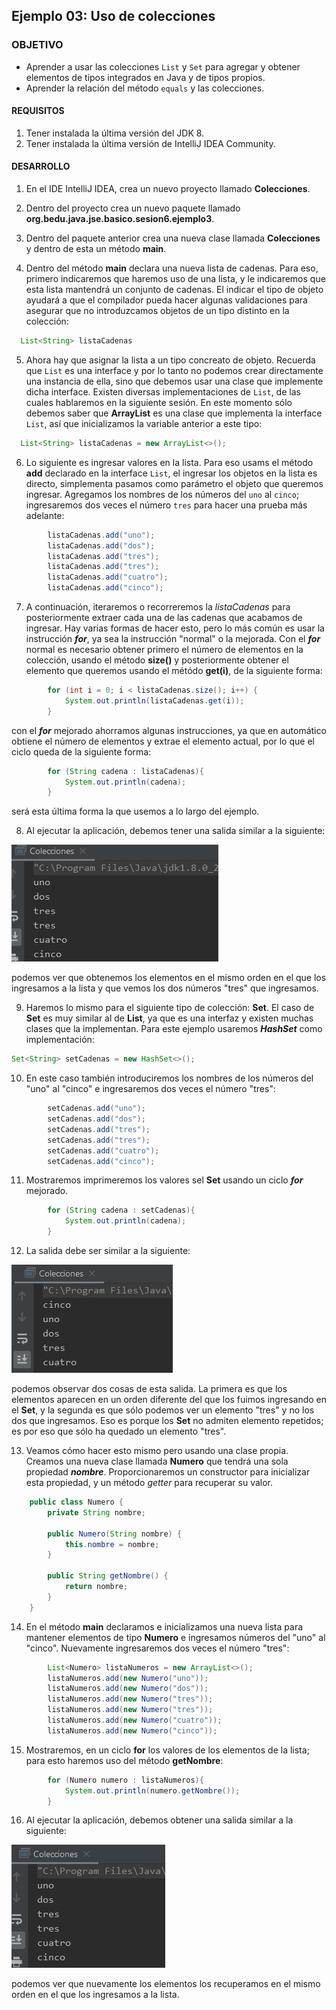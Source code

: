 ## Ejemplo 03: Uso de colecciones

### OBJETIVO

- Aprender a usar las colecciones `List` y `Set` para agregar y obtener elementos de tipos integrados en Java y de tipos propios.
- Aprender la relación del método `equals` y las colecciones.

#### REQUISITOS

1. Tener instalada la última versión del JDK 8.
2. Tener instalada la última versión de IntelliJ IDEA Community.


#### DESARROLLO

1. En el IDE IntelliJ IDEA, crea un nuevo proyecto llamado **Colecciones**.

2. Dentro del proyecto crea un nuevo paquete llamado **org.bedu.java.jse.basico.sesion6.ejemplo3**.

3. Dentro del paquete anterior crea una nueva clase llamada **Colecciones** y dentro de esta un método **main**.

4. Dentro del método **main** declara una nueva lista de cadenas. Para eso, primero indicaremos que haremos uso de una lista, y le indicaremos que esta lista mantendrá un conjunto de cadenas. El indicar el tipo de objeto ayudará a que el compilador pueda hacer algunas validaciones para asegurar que no introduzcamos objetos de un tipo distinto en la colección:

```java
  List<String> listaCadenas
```

5. Ahora hay que asignar la lista a un tipo concreato de objeto. Recuerda que `List` es una interface y por lo tanto no podemos crear directamente una instancia de ella, sino que debemos usar una clase que implemente dicha interface. Existen diversas implementaciones de `List`, de las cuales hablaremos en la siguiente sesión. En este momento sólo debemos saber que **ArrayList** es una clase que implementa la interface `List`, así que inicializamos la variable anterior a este tipo:

```java
  List<String> listaCadenas = new ArrayList<>();
```
6. Lo siguiente es ingresar valores en la lista. Para eso usams el método **add** declarado en la interface `List`, el ingresar los objetos en la lista es directo, simplementa pasamos como parámetro el objeto que queremos ingresar. Agregamos los nombres de los números del `uno` al `cinco`; ingresaremos dos veces el número `tres` para hacer una prueba más adelante:
```java
        listaCadenas.add("uno");
        listaCadenas.add("dos");
        listaCadenas.add("tres");
        listaCadenas.add("tres");
        listaCadenas.add("cuatro");
        listaCadenas.add("cinco");
```

7. A continuación, iteraremos o recorreremos la *listaCadenas* para posteriormente extraer cada una de las cadenas que acabamos de ingresar. Hay varias formas de hacer esto, pero lo más común es usar la instrucción ***for***, ya sea la instrucción "normal" o la mejorada. Con el ***for*** normal es necesario obtener primero el número de elementos en la colección, usando el método **size()** y posteriormente obtener el elemento que queremos usando el métódo **get(i)**, de la siguiente forma:

```java
        for (int i = 0; i < listaCadenas.size(); i++) {
            System.out.println(listaCadenas.get(i));
        }
```
con el ***for*** mejorado ahorramos algunas instrucciones, ya que en automático obtiene el número de elementos y extrae el elemento actual, por lo que el ciclo queda de la siguiente forma:

```java
        for (String cadena : listaCadenas){
            System.out.println(cadena);
        }
```

será esta última forma la que usemos a lo largo del ejemplo.

8. Al ejecutar la aplicación, debemos tener una salida similar a la siguiente:

![imagen](img/img_01.jpg)

podemos ver que obtenemos los elementos en el mismo orden en el que los ingresamos a la lista y que vemos los dos números "tres" que ingresamos.

9. Haremos lo mismo para el siguiente tipo de colección: **Set**. El caso de **Set** es muy similar al de **List**, ya que es una interfaz y existen muchas clases que la implementan. Para este ejemplo usaremos ***HashSet*** como implementación:
```java
Set<String> setCadenas = new HashSet<>();
```

10. En este caso también introduciremos los nombres de los números del "uno" al "cinco" e ingresaremos dos veces el número "tres":
```java
        setCadenas.add("uno");
        setCadenas.add("dos");
        setCadenas.add("tres");
        setCadenas.add("tres");
        setCadenas.add("cuatro");
        setCadenas.add("cinco");
```

11. Mostraremos imprimeremos los valores sel **Set** usando un ciclo ***for*** mejorado. 
```java
        for (String cadena : setCadenas){
            System.out.println(cadena);
        }
```

12. La salida debe ser similar a la siguiente:

![imagen](img/img_02.jpg)

podemos observar dos cosas de esta salida. La primera es que los elementos aparecen en un orden diferente del que los fuimos ingresando en el **Set**, y la segunda es que sólo podemos ver un elemento "tres" y no los dos que ingresamos. Eso es porque los **Set** no admiten elemento repetidos; es por eso que sólo ha quedado un elemento "tres".

13. Veamos cómo hacer esto mismo pero usando una clase propia. Creamos una nueva clase llamada **Numero** que tendrá una sola propiedad ***nombre***. Proporcionaremos un constructor para inicializar esta propiedad, y un método *getter* para recuperar su valor.
```java
    public class Numero {
        private String nombre;

        public Numero(String nombre) {
            this.nombre = nombre;
        }

        public String getNombre() {
            return nombre;
        }
    }
```

14. En el método **main** declaramos e inicializamos una nueva lista para mantener elementos de tipo **Numero** e ingresamos números del "uno" al "cinco". Nuevamente ingresaremos dos veces el número "tres":
```java
        List<Numero> listaNumeros = new ArrayList<>();
        listaNumeros.add(new Numero("uno"));
        listaNumeros.add(new Numero("dos"));
        listaNumeros.add(new Numero("tres"));
        listaNumeros.add(new Numero("tres"));
        listaNumeros.add(new Numero("cuatro"));
        listaNumeros.add(new Numero("cinco"));
```
15. Mostraremos, en un ciclo **for** los valores de los elementos de la lista; para esto haremos uso del método **getNombre**:
```java
        for (Numero numero : listaNumeros){
            System.out.println(numero.getNombre());
        }
```

16. Al ejecutar la aplicación, debemos obtener una salida similar a la siguiente:

![imagen](img/img_03.jpg)

podemos ver que nuevamente los elementos los recuperamos en el mismo orden en el que los ingresamos a la lista.

